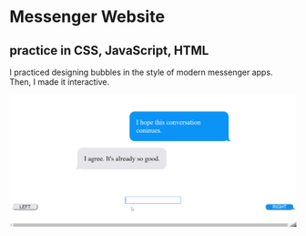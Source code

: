 # Messenger Website
## practice in CSS, JavaScript, HTML

I practiced designing bubbles in the style of modern messenger apps.  Then, I made it interactive.  

![](example.gif)